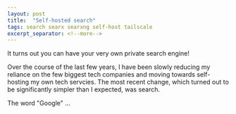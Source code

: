 ```yaml
---
layout: post
title:  "Self-hosted search"
tags: search searx searxng self-host tailscale
excerpt_separator: <!--more-->
---
```


It turns out you can have your very own private search engine!
<!--more-->

Over the course of the last few years, I have been slowly reducing my reliance on the few biggest tech companies and moving towards self-hosting my own tech servcies. The most recent change, which turned out to be significantly simpler than I expected, was search.

The word "Google" ...